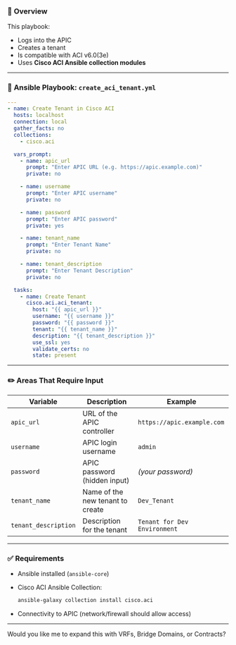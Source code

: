### 📘 **Overview**
This playbook:
- Logs into the APIC
- Creates a tenant
- Is compatible with ACI v6.0(3e)
- Uses **Cisco ACI Ansible collection modules**

---

### 🧾 **Ansible Playbook: `create_aci_tenant.yml`**
```yaml
---
- name: Create Tenant in Cisco ACI
  hosts: localhost
  connection: local
  gather_facts: no
  collections:
    - cisco.aci

  vars_prompt:
    - name: apic_url
      prompt: "Enter APIC URL (e.g. https://apic.example.com)"
      private: no

    - name: username
      prompt: "Enter APIC username"
      private: no

    - name: password
      prompt: "Enter APIC password"
      private: yes

    - name: tenant_name
      prompt: "Enter Tenant Name"
      private: no

    - name: tenant_description
      prompt: "Enter Tenant Description"
      private: no

  tasks:
    - name: Create Tenant
      cisco.aci.aci_tenant:
        host: "{{ apic_url }}"
        username: "{{ username }}"
        password: "{{ password }}"
        tenant: "{{ tenant_name }}"
        description: "{{ tenant_description }}"
        use_ssl: yes
        validate_certs: no
        state: present
```

---

### ✏️ **Areas That Require Input**

| Variable           | Description                                     | Example                      |
|--------------------|--------------------------------------------------|------------------------------|
| `apic_url`         | URL of the APIC controller                       | `https://apic.example.com`   |
| `username`         | APIC login username                              | `admin`                      |
| `password`         | APIC password (hidden input)                     | *(your password)*            |
| `tenant_name`      | Name of the new tenant to create                 | `Dev_Tenant`                 |
| `tenant_description`| Description for the tenant                      | `Tenant for Dev Environment` |

---

### ✅ **Requirements**

- Ansible installed (`ansible-core`)
- Cisco ACI Ansible Collection:
  ```bash
  ansible-galaxy collection install cisco.aci
  ```

- Connectivity to APIC (network/firewall should allow access)

---

Would you like me to expand this with VRFs, Bridge Domains, or Contracts?
